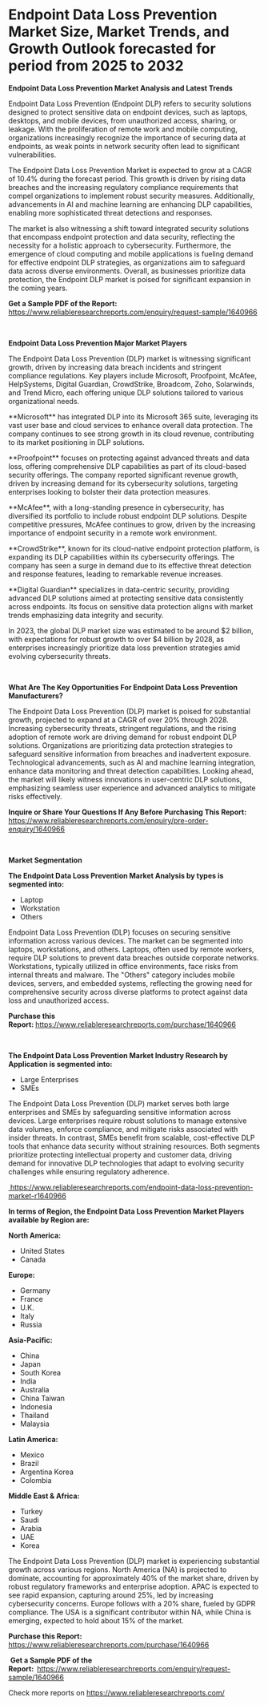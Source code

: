 <p><h1>Endpoint Data Loss Prevention Market Size, Market Trends, and Growth Outlook forecasted for period from 2025 to 2032</h1></p><p><strong>Endpoint Data Loss Prevention Market Analysis and Latest Trends</strong></p>
<p><p>Endpoint Data Loss Prevention (Endpoint DLP) refers to security solutions designed to protect sensitive data on endpoint devices, such as laptops, desktops, and mobile devices, from unauthorized access, sharing, or leakage. With the proliferation of remote work and mobile computing, organizations increasingly recognize the importance of securing data at endpoints, as weak points in network security often lead to significant vulnerabilities.</p><p>The Endpoint Data Loss Prevention Market is expected to grow at a CAGR of 10.4% during the forecast period. This growth is driven by rising data breaches and the increasing regulatory compliance requirements that compel organizations to implement robust security measures. Additionally, advancements in AI and machine learning are enhancing DLP capabilities, enabling more sophisticated threat detections and responses.</p><p>The market is also witnessing a shift toward integrated security solutions that encompass endpoint protection and data security, reflecting the necessity for a holistic approach to cybersecurity. Furthermore, the emergence of cloud computing and mobile applications is fueling demand for effective endpoint DLP strategies, as organizations aim to safeguard data across diverse environments. Overall, as businesses prioritize data protection, the Endpoint DLP market is poised for significant expansion in the coming years.</p></p>
<p><strong>Get a Sample PDF of the Report:&nbsp;</strong> <a href="https://www.reliableresearchreports.com/enquiry/request-sample/1640966?utm_campaign=2109&utm_medium=2&utm_source=Github&utm_content=ia&utm_term=11032025&utm_id=endpoint-data-loss-prevention">https://www.reliableresearchreports.com/enquiry/request-sample/1640966</a></p>
<p>&nbsp;</p>
<p><strong>Endpoint Data Loss Prevention Major Market Players</strong></p>
<p><p>The Endpoint Data Loss Prevention (DLP) market is witnessing significant growth, driven by increasing data breach incidents and stringent compliance regulations. Key players include Microsoft, Proofpoint, McAfee, HelpSystems, Digital Guardian, CrowdStrike, Broadcom, Zoho, Solarwinds, and Trend Micro, each offering unique DLP solutions tailored to various organizational needs.</p><p>**Microsoft** has integrated DLP into its Microsoft 365 suite, leveraging its vast user base and cloud services to enhance overall data protection. The company continues to see strong growth in its cloud revenue, contributing to its market positioning in DLP solutions.</p><p>**Proofpoint** focuses on protecting against advanced threats and data loss, offering comprehensive DLP capabilities as part of its cloud-based security offerings. The company reported significant revenue growth, driven by increasing demand for its cybersecurity solutions, targeting enterprises looking to bolster their data protection measures.</p><p>**McAfee**, with a long-standing presence in cybersecurity, has diversified its portfolio to include robust endpoint DLP solutions. Despite competitive pressures, McAfee continues to grow, driven by the increasing importance of endpoint security in a remote work environment.</p><p>**CrowdStrike**, known for its cloud-native endpoint protection platform, is expanding its DLP capabilities within its cybersecurity offerings. The company has seen a surge in demand due to its effective threat detection and response features, leading to remarkable revenue increases.</p><p>**Digital Guardian** specializes in data-centric security, providing advanced DLP solutions aimed at protecting sensitive data consistently across endpoints. Its focus on sensitive data protection aligns with market trends emphasizing data integrity and security.</p><p>In 2023, the global DLP market size was estimated to be around $2 billion, with expectations for robust growth to over $4 billion by 2028, as enterprises increasingly prioritize data loss prevention strategies amid evolving cybersecurity threats.</p></p>
<p>&nbsp;</p>
<p><strong>What Are The Key Opportunities For Endpoint Data Loss Prevention Manufacturers?</strong></p>
<p><p>The Endpoint Data Loss Prevention (DLP) market is poised for substantial growth, projected to expand at a CAGR of over 20% through 2028. Increasing cybersecurity threats, stringent regulations, and the rising adoption of remote work are driving demand for robust endpoint DLP solutions. Organizations are prioritizing data protection strategies to safeguard sensitive information from breaches and inadvertent exposure. Technological advancements, such as AI and machine learning integration, enhance data monitoring and threat detection capabilities. Looking ahead, the market will likely witness innovations in user-centric DLP solutions, emphasizing seamless user experience and advanced analytics to mitigate risks effectively.</p></p>
<p><strong>Inquire or Share Your Questions If Any Before Purchasing This Report:</strong> <a href="https://www.reliableresearchreports.com/enquiry/pre-order-enquiry/1640966?utm_campaign=2109&utm_medium=2&utm_source=Github&utm_content=ia&utm_term=11032025&utm_id=endpoint-data-loss-prevention">https://www.reliableresearchreports.com/enquiry/pre-order-enquiry/1640966</a></p>
<p>&nbsp;</p>
<p><strong>Market Segmentation</strong></p>
<p><strong>The Endpoint Data Loss Prevention Market Analysis by types is segmented into:</strong></p>
<p><ul><li>Laptop</li><li>Workstation</li><li>Others</li></ul></p>
<p><p>Endpoint Data Loss Prevention (DLP) focuses on securing sensitive information across various devices. The market can be segmented into laptops, workstations, and others. Laptops, often used by remote workers, require DLP solutions to prevent data breaches outside corporate networks. Workstations, typically utilized in office environments, face risks from internal threats and malware. The "Others" category includes mobile devices, servers, and embedded systems, reflecting the growing need for comprehensive security across diverse platforms to protect against data loss and unauthorized access.</p></p>
<p><strong>Purchase this Report:&nbsp;</strong><a href="https://www.reliableresearchreports.com/purchase/1640966?utm_campaign=2109&utm_medium=2&utm_source=Github&utm_content=ia&utm_term=11032025&utm_id=endpoint-data-loss-prevention">https://www.reliableresearchreports.com/purchase/1640966</a></p>
<p>&nbsp;</p>
<p><strong>The Endpoint Data Loss Prevention Market Industry Research by Application is segmented into:</strong></p>
<p><ul><li>Large Enterprises</li><li>SMEs</li></ul></p>
<p><p>The Endpoint Data Loss Prevention (DLP) market serves both large enterprises and SMEs by safeguarding sensitive information across devices. Large enterprises require robust solutions to manage extensive data volumes, enforce compliance, and mitigate risks associated with insider threats. In contrast, SMEs benefit from scalable, cost-effective DLP tools that enhance data security without straining resources. Both segments prioritize protecting intellectual property and customer data, driving demand for innovative DLP technologies that adapt to evolving security challenges while ensuring regulatory adherence.</p></p>
<p><a href="https://www.reliableresearchreports.com/endpoint-data-loss-prevention-market-r1640966?utm_campaign=2109&utm_medium=2&utm_source=Github&utm_content=ia&utm_term=11032025&utm_id=endpoint-data-loss-prevention">&nbsp;https://www.reliableresearchreports.com/endpoint-data-loss-prevention-market-r1640966</a></p>
<p><strong>In terms of Region, the Endpoint Data Loss Prevention Market Players available by Region are:</strong></p>
<p>
    <p> <strong> North America: </strong>
        <ul>
            <li>United States</li>
            <li>Canada</li>
        </ul>
        </p> 
    <p> <strong> Europe: </strong>
        <ul>
            <li>Germany</li>
            <li>France</li>
            <li>U.K.</li>
            <li>Italy</li>
            <li>Russia</li>
        </ul>
        </p> 
    <p> <strong> Asia-Pacific: </strong>
        <ul>
            <li>China</li>
            <li>Japan</li>
            <li>South Korea</li>
            <li>India</li>
            <li>Australia</li>
            <li>China Taiwan</li>
            <li>Indonesia</li>
            <li>Thailand</li>
            <li>Malaysia</li>
        </ul>
        </p> 
    <p> <strong> Latin America: </strong>
        <ul>
            <li>Mexico</li>
            <li>Brazil</li>
            <li>Argentina Korea</li>
            <li>Colombia</li>
        </ul>
        </p> 
    <p> <strong> Middle East & Africa: </strong>
        <ul>
            <li>Turkey</li>
            <li>Saudi</li>
            <li>Arabia</li>
            <li>UAE</li>
            <li>Korea</li>
        </ul>
    </p>
    </p>
<p><p>The Endpoint Data Loss Prevention (DLP) market is experiencing substantial growth across various regions. North America (NA) is projected to dominate, accounting for approximately 40% of the market share, driven by robust regulatory frameworks and enterprise adoption. APAC is expected to see rapid expansion, capturing around 25%, led by increasing cybersecurity concerns. Europe follows with a 20% share, fueled by GDPR compliance. The USA is a significant contributor within NA, while China is emerging, expected to hold about 15% of the market.</p></p>
<p><strong>Purchase this Report: </strong><a href="https://www.reliableresearchreports.com/purchase/1640966?utm_campaign=2109&utm_medium=2&utm_source=Github&utm_content=ia&utm_term=11032025&utm_id=endpoint-data-loss-prevention">https://www.reliableresearchreports.com/purchase/1640966</a></p>
<p>&nbsp;<strong>Get a Sample PDF of the Report:&nbsp;&nbsp;</strong><a href="https://www.reliableresearchreports.com/enquiry/request-sample/1640966?utm_campaign=2109&utm_medium=2&utm_source=Github&utm_content=ia&utm_term=11032025&utm_id=endpoint-data-loss-prevention">https://www.reliableresearchreports.com/enquiry/request-sample/1640966</a></p>
<p><strong></strong></p>
<p>Check more reports on <a href="https://www.reliableresearchreports.com/?utm_campaign=2109&utm_medium=2&utm_source=Github&utm_content=ia&utm_term=11032025&utm_id=endpoint-data-loss-prevention">https://www.reliableresearchreports.com/</a></p>